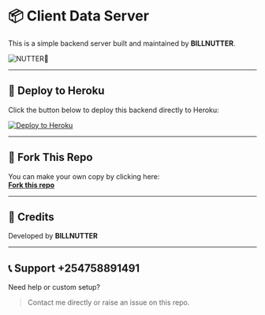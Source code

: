 # 📦 Client Data Server

This is a simple backend server built and maintained by **BILLNUTTER**.

![NUTTER🤪](https://cdn.openai.com/examples/image-gen/juice-wrld-half-face-clean.png)



---

## 🚀 Deploy to Heroku

Click the button below to deploy this backend directly to Heroku:

[![Deploy to Heroku](https://www.herokucdn.com/deploy/button.svg)](https://heroku.com/deploy?template=https://github.com/BILLNUTTER/client-data-server)

---

## 🍴 Fork This Repo

You can make your own copy by clicking here:  
[**Fork this repo**](https://github.com/BILLNUTTER/client-data-server/fork)

---

## 🙏 Credits

Developed by **BILLNUTTER**

---

## 📞 Support +254758891491

Need help or custom setup?
> Contact me directly or raise an issue on this repo.
